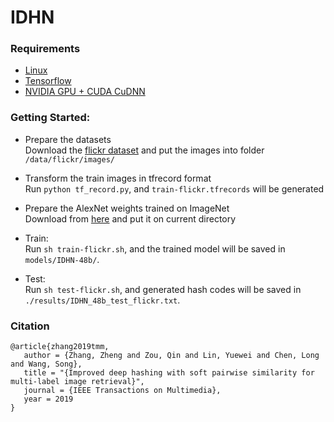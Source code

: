 # IDHN

### Requirements
- [Linux](https://www.ubuntu.com/download)
- [Tensorflow](https://www.tensorflow.org/)
- [NVIDIA GPU + CUDA CuDNN](https://developer.nvidia.com/cudnn)

### Getting Started:
- Prepare the datasets  
Download the [flickr dataset](http://press.liacs.nl/mirflickr/) and put the images into folder  `/data/flickr/images/`
  
- Transform the train images in tfrecord format  
Run `python tf_record.py`, and `train-flickr.tfrecords` will be generated
         
- Prepare the AlexNet weights trained on ImageNet  
Download from [here](ww.cs.toronto.edu/~guerzhoy/tf_alexnet/bvlc_alexnet.npy) and put it on current directory
   
- Train:  
Run `sh train-flickr.sh`, and the trained model will be saved in `models/IDHN-48b/`.

- Test:  
Run `sh test-flickr.sh`, and generated hash codes will be saved in `./results/IDHN_48b_test_flickr.txt`.

### Citation
```
@article{zhang2019tmm,
   author = {Zhang, Zheng and Zou, Qin and Lin, Yuewei and Chen, Long and Wang, Song},
   title = "{Improved deep hashing with soft pairwise similarity for multi-label image retrieval}",
   journal = {IEEE Transactions on Multimedia},
   year = 2019
}
```
